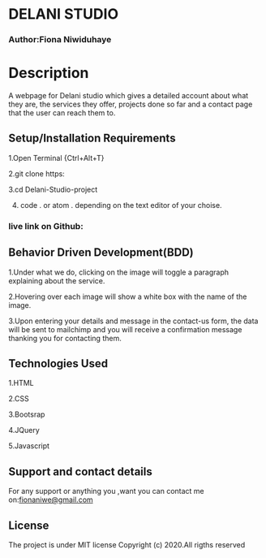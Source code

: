 # DELANI STUDIO
### Author:Fiona Niwiduhaye 

# Description
A webpage for Delani studio which gives a detailed account about what they are, 
the services they offer, projects done so far and a contact page that the user can reach them to.

## Setup/Installation Requirements

1.Open Terminal {Ctrl+Alt+T}

2.git clone https:

3.cd Delani-Studio-project

4. code . or atom . depending on the text editor of your choise.

### live link on Github:

## Behavior Driven Development(BDD)

1.Under what we do, clicking on the image will toggle a paragraph explaining about the service.

2.Hovering over each image will show a white box with the name of the image.

3.Upon entering your details and message in the contact-us form, the data will be sent to mailchimp
and you will receive a confirmation message thanking you for contacting them.

## Technologies Used
1.HTML

2.CSS

3.Bootsrap

4.JQuery

5.Javascript

## Support and contact details
For any support or anything you ,want you can contact me on:fionaniwe@gmail.com

## License
The project is under MIT license Copyright (c) 2020.All rigths reserved
